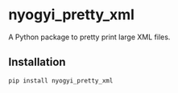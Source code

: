 # nyogyi_pretty_xml

A Python package to pretty print large XML files.

## Installation

```sh
pip install nyogyi_pretty_xml
